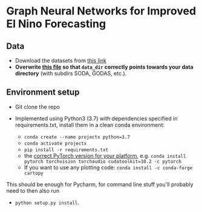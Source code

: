 # Graph Neural Networks for Improved El Nino Forecasting
## Data
- Download the datasets from [this link](https://drive.google.com/drive/folders/15L2cvpAQv_c6c6gmJ8RnR2tQ_mHQR9Oz?usp=sharing)
- **Overwrite [this file](hyperparams_and_args.py) so that ``data_dir`` correctly points towards your data directory** (with subdirs SODA, GODAS, etc.).

## Environment setup
- Git clone the repo 

- Implemented using Python3 (3.7) with dependencies specified in requirements.txt, install them in a clean conda environment: <br>
    - ``conda create --name projectx python=3.7`` <br>
    - ``conda activate projectx`` <br>
    - ``pip install -r requirements.txt``
    - the [correct PyTorch version for your platform](https://pytorch.org/get-started/locally/]), e.g. ``conda install pytorch torchvision torchaudio cudatoolkit=10.2 -c pytorch``
    - If you want to use any plotting code: ``conda install -c conda-forge cartopy``

This should be enough for Pycharm, for command line stuff you'll probably need to then also run

- ``python setup.py install``.



